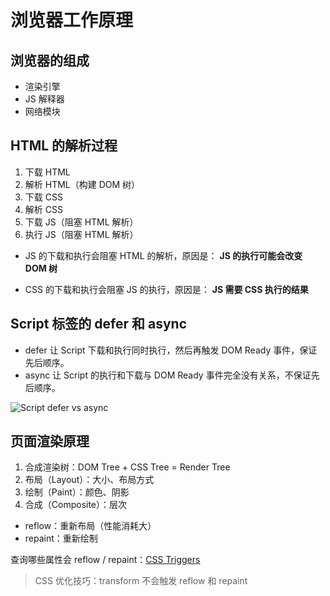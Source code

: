 # 浏览器工作原理

## 浏览器的组成

- 渲染引擎
- JS 解释器
- 网络模块

## HTML 的解析过程

1. 下载 HTML
2. 解析 HTML（构建 DOM 树）
3. 下载 CSS
4. 解析 CSS
5. 下载 JS（阻塞 HTML 解析）
6. 执行 JS（阻塞 HTML 解析）

- JS 的下载和执行会阻塞 HTML 的解析，原因是：
  **JS 的执行可能会改变 DOM 树**

- CSS 的下载和执行会阻塞 JS 的执行，原因是：
  **JS 需要 CSS 执行的结果**

## Script 标签的 defer 和 async

- defer 让 Script 下载和执行同时执行，然后再触发 DOM Ready 事件，保证先后顺序。
- async 让 Script 的执行和下载与 DOM Ready 事件完全没有关系，不保证先后顺序。

![Script defer vs async](https://res.cloudinary.com/josefzacek/image/upload/v1520507339/blog/whats-the-difference-between-async-vs-defer-attributes.jpg)

## 页面渲染原理

1. 合成渲染树：DOM Tree + CSS Tree = Render Tree
2. 布局（Layout）：大小、布局方式
3. 绘制（Paint）：颜色、阴影
4. 合成（Composite）：层次

- reflow：重新布局（性能消耗大）
- repaint：重新绘制

查询哪些属性会 reflow / repaint：[CSS Triggers](https://csstriggers.com/)

> CSS 优化技巧：transform 不会触发 reflow 和 repaint
